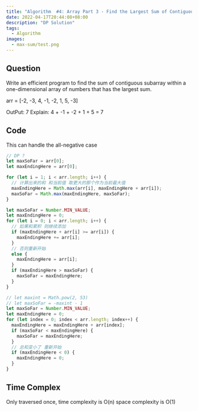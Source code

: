 ```yaml
---
title: "Algorithm  #4: Array Part 3 - Find the Largest Sum of Contiguous Subarray "
date: 2022-04-17T20:44:08+08:00
description: "DP Solution"
tags:
  - Algorithm
images:
  - max-sum/test.png
---
```


## Question

Write an efficient program to find the sum of contiguous subarray within a one-dimensional array of numbers that has the largest sum.

arr = [-2, -3, 4, -1, -2, 1, 5, -3]

OutPut: 7
Explain: 4 + -1 + -2 + 1 + 5 = 7

## Code

This can handle the all-negative case

```ts
// DP ?
let maxSoFar = arr[0];
let maxEndingHere = arr[0];

for (let i = 1; i < arr.length; i++) {
  // 计算出来的和 和当前值 取更大的那个作为当前最大值
  maxEndingHere = Math.max(arr[i], maxEndingHere + arr[i]);
  maxSoFar = Math.max(maxEndingHere, maxSoFar);
}
```

```ts
let maxSoFar = Number.MIN_VALUE;
let maxEndingHere = 0;
for (let i = 0; i < arr.length; i++) {
  // 如果和累积 则继续添加
  if (maxEndingHere + arr[i] >= arr[i]) {
    maxEndingHere += arr[i];
  }
  // 否则重新开始
  else {
    maxEndingHere = arr[i];
  }
  if (maxEndingHere > maxSoFar) {
    maxSoFar = maxEndingHere;
  }
}
```

```ts
// let maxint = Math.pow(2, 53)
// let maxSoFar = -maxint - 1
let maxSoFar = Number.MIN_VALUE;
let maxEndingHere = 0;
for (let index = 0; index < arr.length; index++) {
  maxEndingHere = maxEndingHere + arr[index];
  if (maxSoFar < maxEndingHere) {
    maxSoFar = maxEndingHere;
  }
  // 总和变小了 重新开始
  if (maxEndingHere < 0) {
    maxEndingHere = 0;
  }
}
```

## Time Complex

Only traversed once, time complexity is O(n) space complexity is O(1)
